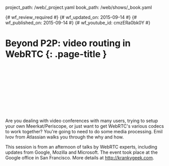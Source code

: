project_path: /web/_project.yaml
book_path: /web/shows/_book.yaml

{# wf_review_required #}
{# wf_updated_on: 2015-09-14 #}
{# wf_published_on: 2015-09-14 #}
{# wf_youtube_id: cmzERa0bk0Y #}

# Beyond P2P: video routing in WebRTC {: .page-title }


<div class="video-wrapper">
  <iframe class="devsite-embedded-youtube-video" data-video-id="cmzERa0bk0Y"
          data-autohide="1" data-showinfo="0" frameborder="0" allowfullscreen>
  </iframe>
</div>

Are you dealing with video conferences with many users, trying to setup your own Meerkat/Periscope, or just want to get WebRTC's various codecs to work together? You're going to need to do some media processing. Emil Ivov from Atlassian walks you through the why and how.

This session is from an afternoon of talks by WebRTC experts, including updates from Google, Mozilla and Microsoft. The event took place at the Google office in San Francisco. More details at http://krankygeek.com.
